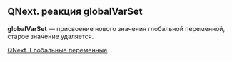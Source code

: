 ## QNext. реакция globalVarSet

**globalVarSet** — присвоение нового значения глобальной переменной, старое значение удаляется.



[QNext. Глобальные переменные](/docs-test/_export/admin/globalvariables-about)

